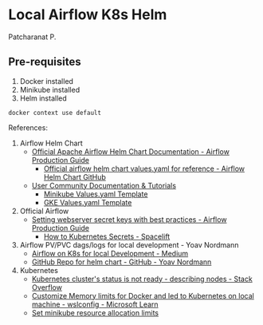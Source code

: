 # Local Airflow K8s Helm

Patcharanat P.

## Pre-requisites
1. Docker installed
2. Minikube installed
3. Helm installed

```
docker context use default
```

References:
1. Airflow Helm Chart
    - [Official Apache Airflow Helm Chart Documentation - Airflow Production Guide](https://airflow.apache.org/docs/helm-chart/stable/production-guide.html)
        - [Official airflow helm chart values.yaml for reference - Airflow Helm Chart GitHub](https://github.com/apache/airflow/blob/main/chart/values.yaml)
    - [User Community Documentation & Tutorials](https://github.com/airflow-helm/charts/tree/main/charts/airflow)
        - [Minikube Values.yaml Template](https://github.com/airflow-helm/charts/blob/main/charts/airflow/examples/minikube/custom-values.yaml)
        - [GKE Values.yaml Template](https://github.com/airflow-helm/charts/blob/main/charts/airflow/examples/google-gke/custom-values.yaml)
2. Official Airflow
    - [Setting webserver secret keys with best practices - Airflow Production Guide](https://airflow.apache.org/docs/helm-chart/stable/production-guide.html#webserver-secret-key)
        - [How to Kubernetes Secrets - Spacelift](https://spacelift.io/blog/kubernetes-secrets)
3. Airflow PV/PVC dags/logs for local development - Yoav Nordmann
    - [Airflow on K8s for local Development - Medium](https://medium.com/israeli-tech-radar/airflow-on-k8s-for-local-development-5c3ad0ab8e7d)
    - [GitHub Repo for helm chart - GitHub - Yoav Nordmann](https://github.com/YoavNordmann/local-dev-airflow/tree/master)
4. Kubernetes
    - [Kubernetes cluster's status is not ready - describing nodes - Stack Overflow](https://stackoverflow.com/questions/47107117/how-to-debug-when-kubernetes-nodes-are-in-not-ready-state)
    - [Customize Memory limits for Docker and led to Kubernetes on local machine - wslconfig - Microsoft Learn](https://learn.microsoft.com/en-us/windows/wsl/wsl-config#configure-global-options-with-wslconfig)
    - [Set minikube resource allocation limits](https://stackoverflow.com/questions/52199737/minikube-default-cpu-memory)
